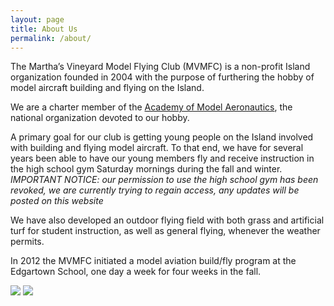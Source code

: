 ```yaml
---
layout: page
title: About Us
permalink: /about/
---
```


The Martha’s Vineyard Model Flying Club (MVMFC) is a non-profit Island
organization founded in 2004 with the purpose of furthering the hobby of model
aircraft building and flying on the Island.

We are a charter member of the [Academy of Model Aeronautics](http://www.modelaircraft.org/),
the national organization devoted to our hobby.

A primary goal for our club is getting young people on the Island involved
with building and flying model aircraft. To that end, we have for several years been
able to have our young members fly and receive instruction in the high school gym
Saturday mornings during the fall and winter.
*IMPORTANT NOTICE: our permission to use the high school gym has been revoked, we are
currently trying to regain access, any updates will be posted on this website*

We have also developed an outdoor
flying field with both grass and artificial turf for student instruction, as well as
general flying, whenever the weather permits.

In 2012 the MVMFC initiated a model aviation build/fly program at the
Edgartown School, one day a week for four weeks in the fall.

![](/assets/sm_mvmfc_website-254.JPG)
![](/assets/sm_mvmfc_website-041.jpg)
